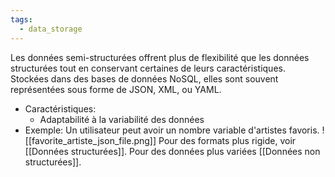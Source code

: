```yaml
---
tags:
  - data_storage
---
```

Les données semi-structurées offrent plus de flexibilité que les données structurées tout en conservant certaines de leurs caractéristiques. Stockées dans des bases de données NoSQL, elles sont souvent représentées sous forme de JSON, XML, ou YAML.

- Caractéristiques:
  * Adaptabilité à la variabilité des données
- Exemple: Un utilisateur peut avoir un nombre variable d'artistes favoris.
![[favorite_artiste_json_file.png]]
Pour des formats plus rigide, voir [[Données structurées]]. Pour des données plus variées [[Données non structurées]].